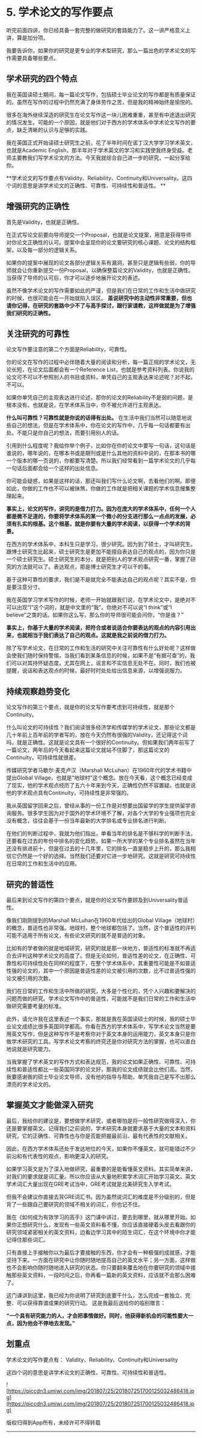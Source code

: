 # 5. 学术论文的写作要点

听完前面四讲，你已经具备一套完整的做研究的套路能力了。这一讲严格意义上讲，算是加分项。

我要告诉你，如果你的研究是更专业的学术型研究，那么一篇出色的学术论文的写作需要具备哪些要点。

## 学术研究的四个特点

我在英国读硕士期间，每一篇论文写作，包括硕士毕业论文的写作都是有质量保证的。虽然在写作的过程中仍然充满了身体劳作之苦，但是我的精神始终是愉悦的。

很多在海外继续深造的研究生在论文写作这一块儿困难重重，甚至有中途退出研究的情况发生。可能的一个原因，就是他们对于西方的学术体系中学术论文写作的要点，缺乏清晰的认识与足够的实践。

我在英国正式开始读硕士研究生之前，花了半年时间在诺丁汉大学学习学术英文，也就是Academic English，那半年对于学术英文的学习和实践使我终身受益。老师主要教我们写学术论文的方法。今天我就综合自己进一步的研究，一起分享给你。

 **学术论文的写作要点有Validity、Reliability、Continuity和Universality。这四个词的意思是讲学术论文的正确性、可靠性、可持续性和普适性。 **

## 增强研究的正确性

首先是Validity，也就是正确性。

在正式写论文前要向导师提交一个Proposal，也就是论文提案，用意是获得导师对你论文正确性的认可。提案中会呈现你的论文要研究的核心课题、论文的结构框架，以及每一部分的逻辑关系。

如果你的提案中展现的论文各部分逻辑关系有漏洞，甚至只是逻辑有些弱，你的导师就会让你重新提交一份Proposal，以确保整篇论文的Validity，也就是正确性。当获得了导师的认可后，你才可以逐步地展开论文的表述。

虽然不像学术论文的写作需要如此的严谨，但是我们在日常的工作和生活中做研究的时候，也很可能会在一开始就陷入误区。 **虽说研究中的主动性非常重要，但也请你记得，在研究的套路中少不了与高手探讨，跟行家请教，这样做就是为了增强我们研究的正确性。**

## 关注研究的可靠性

论文写作要注意的第二个方面是Reliability，可靠性。

你的论文在写作的过程中必伴随着大量的阅读和分析，每一篇正规的学术论文，无论长短，在论文后面都会有一个Reference List，也就是参考资料列表。你说我的论文可不可以不参照别人的书目或资料，单凭自己的主观表达来论述呢？对不起，不可以。

如果你单凭自己的主观表达进行论述，那你的论文的Reliability不是弱的问题，是根本没有。也就是说，在学术体系当中，你不被允许进行主观表达。

 **什么叫可靠性？可靠性就是你说的话得有出处。** 在生活中我们当然可以随意地说些自己的想法，但是在学术体系中，你在论文的写作中，几乎每一句话都要有出处。不能只是你自己的想法，而要引用别人的话。

引用到什么程度呢？我给你举个例子，比如你在你的论文中要写一句话，这句话是谁说的，哪年说的，在哪本书或是期刊或是什么其他的资料中说的，在那本书的哪一个版本的哪一页说的，你都要写清楚。所以我们经常看到一篇学术论文的几乎每一句话后面都会给一个这样的出处信息。

你可能会疑惑，如果是这样的话，那还叫我们写什么论文啊，去看他们的啊。即便如此，你做的工作也不可以被抹煞，你做的工作就是把相关课题的学术信息搜集整理起来。

 **事实上，论文的写作，讲究的是借力打力。因为在庞大的学术体系中，任何一个人都是微不足道的，你要将学术体系的某一个微小的分支进行那么一点点的发展，必须有扎实的根基。这个根基，就是你要有大量的学术阅读，以获得一个学术的背景。**

在西方的学术体系中，本科生只是学习，很少研究。因为到了硕士，才叫研究生。跟博士研究生比起来，硕士研究生是更加不能擅自表达自己的观点的，因为你只是一个硕士研究生。硕士研究生的本分，就是把别人的学术观点研究一番，掌握了研究的方法就可以了。表达观点，那是博士研究生才可以干的事。

基于这种可靠性的要求，我们是不是就完全不能表达自己的观点呢？其实不是，但是要注意分寸。

我在英国学习学术写作的时候，老师一开始就跟我们说，在学术论文中，是绝对不可以出现“I”这个词的，就是中文里的“我”。你绝对不可以说“I think”或“I believe”之类的话。如果你这么写，那么你的导师很可能会问你，“你是谁？”

 **事实上，你基于大量的学术阅读，把符合或者说适合你要表达的观点的内容引用出来，也就相当于我们表达了自己的观点。这就是我之前说的借力打力。**

除了写学术论文，在日常的工作和生活的研究中关注可靠性有什么好处呢？这样做会使我们随时保持警惕，当我们看到某条信息的时候，如果不是“有据可查”的，我们可以对其持怀疑态度。尤其在网上，谣言和不实信息无处不在。同时，我们也被提醒，说话和表达观点的时候，最好时时处处给出信息来源，以增强说服力。

## 持续观察趋势变化

论文写作的第三个要点，就是你的论文写作要考虑到可持续性，就是那个Continuity。

什么叫论文的可持续性？我们阅读很多经济学和传媒学的学术论文，那些论文都是几十年前上百年前的学者写的，放在今天仍然有很强的Validity，还记得这个词吗，就是正确性。这就是论文具有一个很好的Continuity。但如果我们两年前写了一篇论文，两年后的今天看起来这篇论文就站不住脚了，那这篇论文的Continuity，可持续性就很差。

传媒研究学者马歇尔·麦克卢汉（Marshall McLuhan）在1960年代的学术书籍中提出Global Village，也就是“地球村”这个概念。放在今天看，这个概念已经变成了现实，他的学术观点经历了五六十年来到今天，正确性仍然不容置疑。也就是说他的学术观点具有Continuity，可持续性是非常强的。

我从英国留学回来之后，曾经从事的一份工作是对想要出国留学的学生提供留学咨询服务。很多学生因为对于国外的学术环境不了解，对各个大学的专业强项也完全没有概念，往往会基于一份当年最新的大学排名或专业排名进行判断。

在他们的判断过程中，我就为他们指出，单看当年的排名是不够科学的判断手法，还要看在过去的年份中排名的变化趋势。如果一所大学的某个专业排名虽然在当年还没有排进前十，但是在过去的十几年里，它的排名一直是稳步上升的，那么我相信它仍然是一个好的选择。当然我们还要对它进一步地研究。这就是研究可持续性在日常的工作和生活中的应用。

## 研究的普适性

最后来到论文写作的第四个要点，就是你的论文写作要顾及到Universality普适性。

像我们刚刚提到的Marshall McLuhan在1960年代给出的Global Village（地球村）的概念，普适性也非常强。地球村，整个地球都包括了。当然，这个普适性的评判可能不适用于所有论文，有些论文研究的就不是普适的对象。

比如有的学者做的就是地域研究，研究的就是那一块地方，普适性的标准就不再适合去评判这种学术论文的高度了。但是无论如何，普适性差的论文，在正确性、可靠性和可持续性处在同样的程度下，在整个学术体系中，其重要性可能是不如普适性强的论文的，其中一个原因是普适性差的论文被引用的次数，比不过普适性强的论文被引用的次数。

我们在日常的工作和生活中所做的研究，大多是个性化的，凭个人兴趣和要解决的问题而做的研究。学术论文写作中的普适性，可能就不是我们日常的工作和生活中做研究需要考量的标准。

此外，请允许我在这里表述一个事实，那就是我在英国读硕士的时候，我的硕士毕业论文成绩比很多英国同学都高。你看在西方的学术体系中，写学术论文当然是要用英文写作，但是这种写作不是考察你对于英文本身的运用能力，英文本身只是你做学术研究的工具。写学术论文考察的终究还是你对研究方法的掌握，也可以直白地说就是研究能力。

当我掌握了学术英文的写作方式和表达规范，我的论文如果正确性、可靠性、可持续性和普适性都比一些英国同学的论文好，那我的论文成绩就会比他们高。当然，我要感谢我的硕士毕业论文导师，没有他的指导与帮助，单凭我自己是写不出那么漂亮的学术论文的。

## 掌握英文才能做深入研究

最后，我给你的建议是，要想做学术研究，或者哪怕是将一般性研究做得深入，你还是要掌握英文。记得我们之前说的，学术研究本身就要求基于大量的文本和资料研究，它的正确性、可靠性也与你是否能把握最前沿、最有代表性的文献相关。

因此，在西方学术体系还处于发达地位的今天，如果你不懂英文，就可能错过不少前沿和有代表性的观点，影响更深入的研究。

如果学习英文是为了深入地做研究，最重要的是能看懂英文资料。其实简单来讲，对我们的要求就是词汇量。所以你应该从大量地积累学术词汇开始学习英文。英文学术词汇大量出现在GRE考试当中，GRE考试就是北美研究生入学考试。

但我不会建议你直接去背GRE词汇书。因为虽然说词汇的难度是不分级别的，但是背了一些跟自己要研究的领域不相关的词汇，你也记不住。

我在《如何成为有效学习的高手》这门课中讲过，要去到哪里，就从哪里开始。如果你正想研究什么，发现有一些英文资料看不懂，你应该直接硬着头皮去看跟你的研究领域紧密相关的英文资料，边看边学习其中的陌生词汇，在这个环境中你才能记得住那些词汇。

只有直接上手接触你以为最后才要接触的东西，你才会有一种极强的成就感，才能坚持下来。一方面在研究中让你随时随地提高自己的英文水平；另一方面，这样做也不会影响你随时随地进入研究的状态。你只要翻来覆去地在你要研究的领域中接触那些英文资料，一段时间之后，你再看一篇新的英文资料，应该就不会那么困难了。

这门课讲到这里，我已经为你说明了研究到底要干什么，怎么完成一套独立、完整、可以获得靠谱成果的研究行动。 这是我最后送给你的临别赠言：

 **“一个具有研究能力的人，才会把事情做好。同时，他获得新机会的可能性要大一点，因为他会不停地去发现。”**

## 划重点

学术论文的写作要点有：
Validity、Reliability、Continuity和Universality

这四个词的意思是讲学术论文的正确性、可靠性、可持续性和普适性。


![https://piccdn3.umiwi.com/img/201807/25/201807251700125032486418.jpg](https://piccdn3.umiwi.com/img/201807/25/201807251700125032486418.jpg)

版权归得到App所有，未经许可不得转载

---
